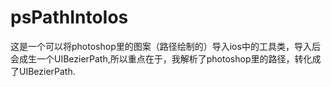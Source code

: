 # psPathIntoIos
这是一个可以将photoshop里的图案（路径绘制的）导入ios中的工具类，导入后会成生一个UIBezierPath,所以重点在于，我解析了photoshop里的路径，转化成了UIBezierPath.
